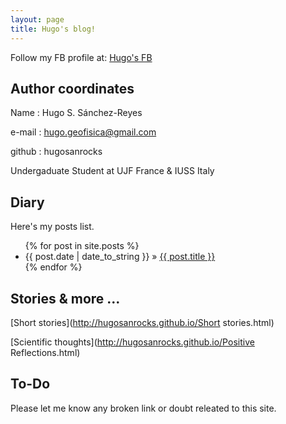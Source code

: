 ```yaml
---
layout: page
title: Hugo's blog!
---
```


Follow my FB profile at: [Hugo's FB](https://www.facebook.com/hugosamuel.sanchezreyes)

## Author coordinates


    
Name : Hugo S. Sánchez-Reyes

e-mail : [hugo.geofisica@gmail.com](http://www.gmail.com)

github : hugosanrocks

Undergaduate Student at UJF France & IUSS Italy



## Diary

Here's my posts list.

<ul class="posts">
  {% for post in site.posts %}
    <li><span>{{ post.date | date_to_string }}</span> &raquo; <a href="{{ BASE_PATH }}{{ post.url }}">{{ post.title }}</a></li>
  {% endfor %}
</ul>

## Stories & more ...

[Short stories](http://hugosanrocks.github.io/Short stories.html)

[Scientific thoughts](http://hugosanrocks.github.io/Positive Reflections.html)



## To-Do

Please let me know any broken link or doubt releated to this site.
